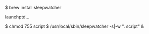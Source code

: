$ brew install sleepwatcher

launchptd...

$ chmod 755 script
$ /usr/local/sbin/sleepwatcher -s|-w ". script" &

